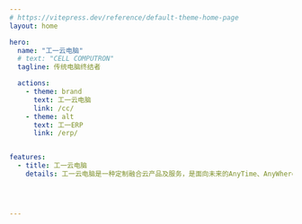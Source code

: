 ```yaml
---
# https://vitepress.dev/reference/default-theme-home-page
layout: home

hero:
  name: "工一云电脑"
  # text: "CELL COMPUTRON"
  tagline: 传统电脑终结者

  actions:
    - theme: brand
      text: 工一云电脑
      link: /cc/
    - theme: alt
      text: 工一ERP
      link: /erp/


features:
  - title: 工一云电脑
    details: 工一云电脑是一种定制融合云产品及服务，是面向未来的AnyTime、AnyWhere、AnyDevice的一致性云办公与云教学解决方案。




---
```

